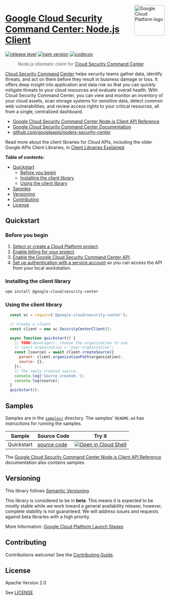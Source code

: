[//]: # "This README.md file is auto-generated, all changes to this file will be lost."
[//]: # "To regenerate it, use `python -m synthtool`."
<img src="https://avatars2.githubusercontent.com/u/2810941?v=3&s=96" alt="Google Cloud Platform logo" title="Google Cloud Platform" align="right" height="96" width="96"/>

# [Google Cloud Security Command Center: Node.js Client](https://github.com/googleapis/nodejs-security-center)

[![release level](https://img.shields.io/badge/release%20level-beta-yellow.svg?style=flat)](https://cloud.google.com/terms/launch-stages)
[![npm version](https://img.shields.io/npm/v/@google-cloud/security-center.svg)](https://www.npmjs.org/package/@google-cloud/security-center)
[![codecov](https://img.shields.io/codecov/c/github/googleapis/nodejs-security-center/master.svg?style=flat)](https://codecov.io/gh/googleapis/nodejs-security-center)




> Node.js idiomatic client for [Cloud Security Command Center][product-docs].

[Cloud Security Command Center](https://cloud.google.com/security-command-center/docs/) helps
security teams gather data, identify threats, and act on them before they result in business
damage or loss. It offers deep insight into application and data risk so that you can quickly
mitigate threats to your cloud resources and evaluate overall health. With Cloud Security
Command Center, you can view and monitor an inventory of your cloud assets, scan storage
systems for sensitive data, detect common web vulnerabilities, and review access rights
to your critical resources, all from a single, centralized dashboard.


* [Google Cloud Security Command Center Node.js Client API Reference][client-docs]
* [Google Cloud Security Command Center Documentation][product-docs]
* [github.com/googleapis/nodejs-security-center](https://github.com/googleapis/nodejs-security-center)

Read more about the client libraries for Cloud APIs, including the older
Google APIs Client Libraries, in [Client Libraries Explained][explained].

[explained]: https://cloud.google.com/apis/docs/client-libraries-explained

**Table of contents:**


* [Quickstart](#quickstart)
  * [Before you begin](#before-you-begin)
  * [Installing the client library](#installing-the-client-library)
  * [Using the client library](#using-the-client-library)
* [Samples](#samples)
* [Versioning](#versioning)
* [Contributing](#contributing)
* [License](#license)

## Quickstart

### Before you begin

1.  [Select or create a Cloud Platform project][projects].
1.  [Enable billing for your project][billing].
1.  [Enable the Google Cloud Security Command Center API][enable_api].
1.  [Set up authentication with a service account][auth] so you can access the
    API from your local workstation.

### Installing the client library

```bash
npm install @google-cloud/security-center
```


### Using the client library

```javascript
  const sc = require('@google-cloud/security-center');

  // Create a client
  const client = new sc.SecurityCenterClient();

  async function quickstart() {
    // TODO(developer): choose the organization to use
    // const organization = 'your-organization';
    const [source] = await client.createSource({
      parent: client.organizationPath(organization),
      source: {},
    });
    // The newly created source.
    console.log('Source created.');
    console.log(source);
  }
  quickstart();

```



## Samples

Samples are in the [`samples/`](https://github.com/googleapis/nodejs-security-center/tree/master/samples) directory. The samples' `README.md`
has instructions for running the samples.

| Sample                      | Source Code                       | Try it |
| --------------------------- | --------------------------------- | ------ |
| Quickstart | [source code](https://github.com/googleapis/nodejs-security-center/blob/master/samples/quickstart.js) | [![Open in Cloud Shell][shell_img]](https://console.cloud.google.com/cloudshell/open?git_repo=https://github.com/googleapis/nodejs-security-center&page=editor&open_in_editor=samples/quickstart.js,samples/README.md) |



The [Google Cloud Security Command Center Node.js Client API Reference][client-docs] documentation
also contains samples.

## Versioning

This library follows [Semantic Versioning](http://semver.org/).



This library is considered to be in **beta**. This means it is expected to be
mostly stable while we work toward a general availability release; however,
complete stability is not guaranteed. We will address issues and requests
against beta libraries with a high priority.




More Information: [Google Cloud Platform Launch Stages][launch_stages]

[launch_stages]: https://cloud.google.com/terms/launch-stages

## Contributing

Contributions welcome! See the [Contributing Guide](https://github.com/googleapis/nodejs-security-center/blob/master/CONTRIBUTING.md).

## License

Apache Version 2.0

See [LICENSE](https://github.com/googleapis/nodejs-security-center/blob/master/LICENSE)

[client-docs]: https://googleapis.dev/nodejs/security-center/latest
[product-docs]: https://cloud.google.com/security-command-center
[shell_img]: https://gstatic.com/cloudssh/images/open-btn.png
[projects]: https://console.cloud.google.com/project
[billing]: https://support.google.com/cloud/answer/6293499#enable-billing
[enable_api]: https://console.cloud.google.com/flows/enableapi?apiid=securitycenter.googleapis.com
[auth]: https://cloud.google.com/docs/authentication/getting-started